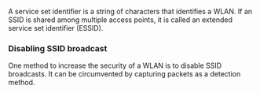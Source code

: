 A service set identifier is a string of characters that identifies a WLAN. If an SSID is shared among multiple access points, it is called an extended service set identifier (ESSID).

### Disabling SSID broadcast
One method to increase the security of a WLAN is to disable SSID broadcasts. It can be circumvented by capturing packets as a detection method.